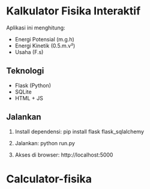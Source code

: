 
# Kalkulator Fisika Interaktif

Aplikasi ini menghitung:
- Energi Potensial (m.g.h)
- Energi Kinetik (0.5.m.v²)
- Usaha (F.s)

## Teknologi
- Flask (Python)
- SQLite
- HTML + JS

## Jalankan
1. Install dependensi:
   pip install flask flask_sqlalchemy

2. Jalankan:
   python run.py

3. Akses di browser:
   http://localhost:5000
# Calculator-fisika

